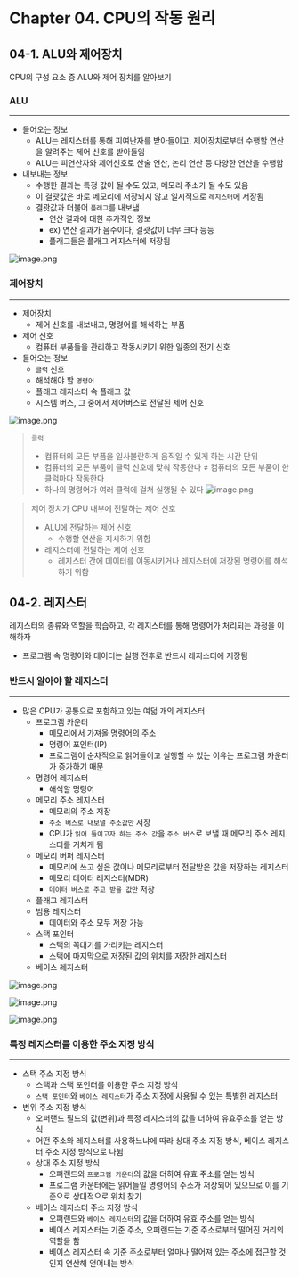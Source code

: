 # Chapter 04. CPU의 작동 원리


## 04-1. ALU와 제어장치

CPU의 구성 요소 중 ALU와 제어 장치를 알아보기

### ALU

---

- 들어오는 정보
    - ALU는 레지스터를 통해 피여난자를 받아들이고, 제어장치로부터 수행할 연산을 알려주는 제어 신호를 받아들임
    - ALU는 피연산자와 제어신호로 산술 연산, 논리 연산 등 다양한 연산을 수행함
- 내보내는 정보
    - 수행한 결과는 특정 값이 될 수도 있고, 메모리 주소가 될 수도 있음
    - 이 결괏값은 바로 메모리에 저장되지 않고 일시적으로 `레지스터`에 저장됨
    - 결괏값과 더불어 `플래그`를 내보냄
        - 연산 결과에 대한 추가적인 정보
        - ex) 연산 결과가 음수이다, 결괏값이 너무 크다 등등
        - 플래그들은 플래그 레지스터에 저장됨

![image.png](https://github.com/user-attachments/assets/7fe4fc5b-2a2d-4ea4-9e80-9b5dad3fa526)

### 제어장치

---

- 제어장치
    - 제어 신호를 내보내고, 명령어를 해석하는 부품
- 제어 신호
    - 컴퓨터 부품들을 관리하고 작동시키기 위한 일종의 전기 신호
- 들어오는 정보
    - `클럭` 신호
    - 해석해야 할 `명령어`
    - 플래그 레지스터 속 플래그 값
    - 시스템 버스, 그 중에서 제어버스로 전달된 제어 신호

![image.png](https://github.com/user-attachments/assets/a2635c40-36a0-433d-9ec0-9962951c8a5d)

> `클럭`
> - 컴퓨터의 모든 부품을 일사불란하게 움직일 수 있게 하는 시간 단위
> - 컴퓨터의 모든 부품이 클럭 신호에 맞춰 작동한다 ≠ 컴퓨터의 모든 부품이 한 클럭마다 작동한다
> - 하나의 명령어가 여러 클럭에 걸쳐 실행될 수 있다
> ![image.png](https://github.com/user-attachments/assets/199ef225-6ef9-4033-bd48-fe6c3f2c6da4)

> 제어 장치가 CPU 내부에 전달하는 제어 신호
> - ALU에 전달하는 제어 신호
>    - 수행할 연산을 지시하기 위함
> - 레지스터에 전달하는 제어 신호
>    - 레지스터 간에 데이터를 이동시키거나 레지스터에 저장된 명령어를 해석하기 위함

## 04-2. 레지스터

레지스터의 종류와 역할을 학습하고, 각 레지스터를 통해 명령어가 처리되는 과정을 이해하자

- 프로그램 속 명령어와 데이터는 실행 전후로 반드시 레지스터에 저장됨

### 반드시 알아야 할 레지스터

---

- 많은 CPU가 공통으로 포함하고 있는 여덟 개의 레지스터
    - 프로그램 카운터
        - 메모리에서 가져올 명령어의 주소
        - 명령어 포인터(IP)
        - 프로그램이 순차적으로 읽어들이고 실행할 수 있는 이유는 프로그램 카운터가 증가하기 때문
    - 명령어 레지스터
        - 해석할 명령어
    - 메모리 주소 레지스터
        - 메모리의 주소 저장
        - `주소 버스로 내보낼 주소값만` 저장
        - CPU가 `읽어 들이고자 하는 주소 값`을 `주소 버스`로 보낼 때 메모리 주소 레지스터를 거치게 됨
    - 메모리 버퍼 레지스터
        - 메모리에 쓰고 싶은 값이나 메모리로부터 전달받은 값을 저장하는 레지스터
        - 메모리 데이터 레지스터(MDR)
        - `데이터 버스로 주고 받을 값만` 저장
    - 플래그 레지스터
    - 범용 레지스터
        - 데이터와 주소 모두 저장 가능
    - 스택 포인터
        - 스택의 꼭대기를 가리키는 레지스터
        - 스택에 마지막으로 저장된 값의 위치를 저장한 레지스터
    - 베이스 레지스터

![image.png](https://github.com/user-attachments/assets/a8d2c918-6265-4714-9c5d-c339f51f2de1)

![image.png](https://github.com/user-attachments/assets/ebd0c47d-da2b-42a0-913c-0f5056949876)

![image.png](https://github.com/user-attachments/assets/b4d6a653-496b-4ed4-aea8-e733770f78b3)

### 특정 레지스터를 이용한 주소 지정 방식

---

- 스택 주소 지정 방식
    - 스택과 스택 포인터를 이용한 주소 지정 방식
    - `스택 포인터`와 `베이스 레지스터`가 주소 지정에 사용될 수 있는 특별한 레지스터
- 변위 주소 지정 방식
    - 오퍼랜드 필드의 값(변위)과 특정 레지스터의 값을 더하여 유효주소를 얻는 방식
    - 어떤 주소와 레지스터를 사용하느냐에 따라 상대 주소 지정 방식, 베이스 레지스터 주소 지정 방식으로 나뉨
    - 상대 주소 지정 방식
        - 오퍼랜드와 `프로그램 카운터`의 값을 더하여 유효 주소를 얻는 방식
        - 프로그램 카운터에는 읽어들일 명령어의 주소가 저장되어 있으므로 이를 기준으로 상대적으로 위치 찾기
    - 베이스 레지스터 주소 지정 방식
        - 오퍼랜드와 `베이스 레지스터`의 값을 더하여 유효 주소를 얻는 방식
        - 베이스 레지스터는 기준 주소, 오퍼랜드는 기준 주소로부터 떨어진 거리의 역할을 함
        - 베이스 레지스터 속 기준 주소로부터 얼마나 떨어져 있는 주소에 접근할 것인지 연산해 얻어내는 방식
